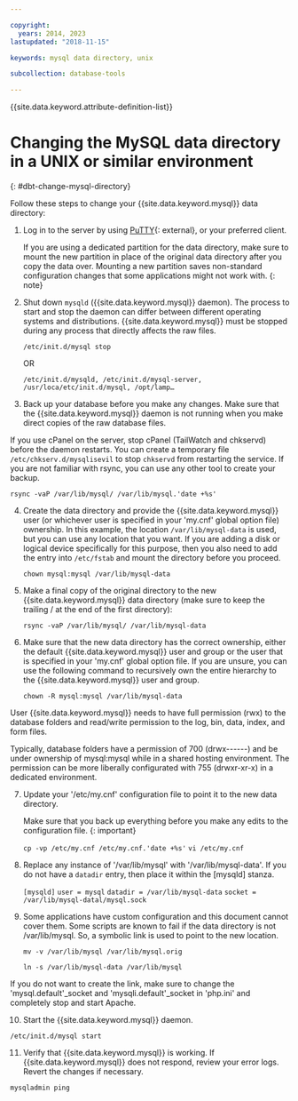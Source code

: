 ```yaml
---

copyright:
  years: 2014, 2023
lastupdated: "2018-11-15"

keywords: mysql data directory, unix

subcollection: database-tools

---
```


{{site.data.keyword.attribute-definition-list}}

# Changing the MySQL data directory in a UNIX or similar environment
{: #dbt-change-mysql-directory}

Follow these steps to change your {{site.data.keyword.mysql}} data directory:

1. Log in to the server by using [PuTTY](http://www.chiark.greenend.org.uk/~sgtatham/putty/download.html){: external}, or your preferred client.

   If you are using a dedicated partition for the data directory, make sure to mount the new partition in place of the original data directory after you copy the data over. Mounting a new partition saves non-standard configuration changes that some applications might not work with.
   {: note}

2. Shut down `mysqld` ({{site.data.keyword.mysql}} daemon). The process to start and stop the daemon can differ between different operating systems and distributions. {{site.data.keyword.mysql}} must be stopped during any process that directly affects the raw files.

   `/etc/init.d/mysql stop`

   OR

   `/etc/init.d/mysqld, /etc/init.d/mysql-server, /usr/loca/etc/init.d/mysql, /opt/lamp…`

3. Back up your database before you make any changes. Make sure that the {{site.data.keyword.mysql}} daemon is not running when you make direct copies of the raw database files.

If you use cPanel on the server, stop cPanel (TailWatch and chkservd) before the daemon restarts. You can create a temporary file `/etc/chkserv.d/mysqlisevil` to stop `chkservd` from restarting the service. If you are not familiar with rsync, you can use any other tool to create your backup.

   `rsync -vaP /var/lib/mysql/ /var/lib/mysql.'date +%s'`

4. Create the data directory and provide the {{site.data.keyword.mysql}} user (or whichever user is specified in your 'my.cnf' global option file) ownership. In this example, the location `/var/lib/mysql-data` is used, but you can use any location that you want. If you are adding a disk or logical device specifically for this purpose, then you also need to add the entry into `/etc/fstab` and mount the directory before you proceed.

   `chown mysql:mysql /var/lib/mysql-data`

5. Make a final copy of the original directory to the new {{site.data.keyword.mysql}} data directory (make sure to keep the trailing / at the end of the first directory):

   `rsync -vaP /var/lib/mysql/ /var/lib/mysql-data`

6. Make sure that the new data directory has the correct ownership, either the default {{site.data.keyword.mysql}} user and group or the user that is specified in your 'my.cnf' global option file. If you are unsure, you can use the following command to recursively own the entire hierarchy to the {{site.data.keyword.mysql}} user and group.

   `chown -R mysql:mysql /var/lib/mysql-data`

User {{site.data.keyword.mysql}} needs to have full permission (rwx) to the database folders and read/write permission to the log, bin, data, index, and form files.

Typically, database folders have a permission of 700 (drwx------) and be under ownership of mysql:mysql while in a shared hosting environment. The permission can be more liberally configurated with 755 (drwxr-xr-x) in a dedicated environment.

7. Update your '/etc/my.cnf' configuration file to point it to the new data directory.

   Make sure that you back up everything before you make any edits to the configuration file.
   {: important}

   `cp -vp /etc/my.cnf /etc/my.cnf.'date +%s'`
   `vi /etc/my.cnf`

8. Replace any instance of '/var/lib/mysql' with '/var/lib/mysql-data'. If you do not have a `datadir` entry, then place it within the [mysqld] stanza.

   `[mysqld]`
   `user = mysql`
   `datadir = /var/lib/mysql-data`
   `socket =  /var/lib/mysql-datal/mysql.sock`

9. Some applications have custom configuration and this document cannot cover them. Some scripts are known to fail if the data directory is not /var/lib/mysql. So, a symbolic link is used to point to the new location.

   `mv -v /var/lib/mysql /var/lib/mysql.orig`

   `ln -s /var/lib/mysql-data /var/lib/mysql`

If you do not want to create the link, make sure to change the 'mysql.default'_socket and 'mysqli.default'_socket in 'php.ini' and completely stop and start Apache.

10. Start the {{site.data.keyword.mysql}} daemon.

   `/etc/init.d/mysql start`

11. Verify that {{site.data.keyword.mysql}} is working. If {{site.data.keyword.mysql}} does not respond, review your error logs. Revert the changes if necessary.

   `mysqladmin ping`
